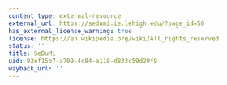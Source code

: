 ```yaml
---
content_type: external-resource
external_url: https://sedumi.ie.lehigh.edu/?page_id=58
has_external_license_warning: true
license: https://en.wikipedia.org/wiki/All_rights_reserved
status: ''
title: SeDuMi
uid: 92ef15b7-a709-4d84-a118-d833c59d20f9
wayback_url: ''
---
```

